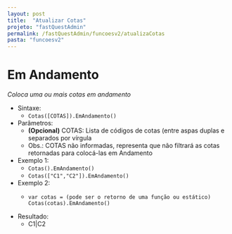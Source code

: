 ```yaml
---
layout: post
title:  "Atualizar Cotas"
projeto: "fastQuestAdmin"
permalink: /fastQuestAdmin/funcoesv2/atualizaCotas
pasta: "funcoesv2"
---
```


# Em Andamento
*Coloca uma ou mais cotas em andamento*

- Sintaxe:
  - `Cotas([COTAS]).EmAndamento()`
- Parâmetros:
  - **(Opcional)** COTAS: Lista de códigos de cotas (entre aspas duplas e separados por vírgula
  - Obs.: COTAS não informadas, representa que não filtrará as cotas retornadas para colocá-las em Andamento
- Exemplo 1:
  - `Cotas().EmAndamento()`
  - `Cotas(["C1","C2"]).EmAndamento()`
- Exemplo 2:
  - <pre>
    <code>var cotas = (pode ser o retorno de uma função ou estático)
    Cotas(cotas).EmAndamento()</code>
    </pre>
- Resultado:
  - C1\|C2

